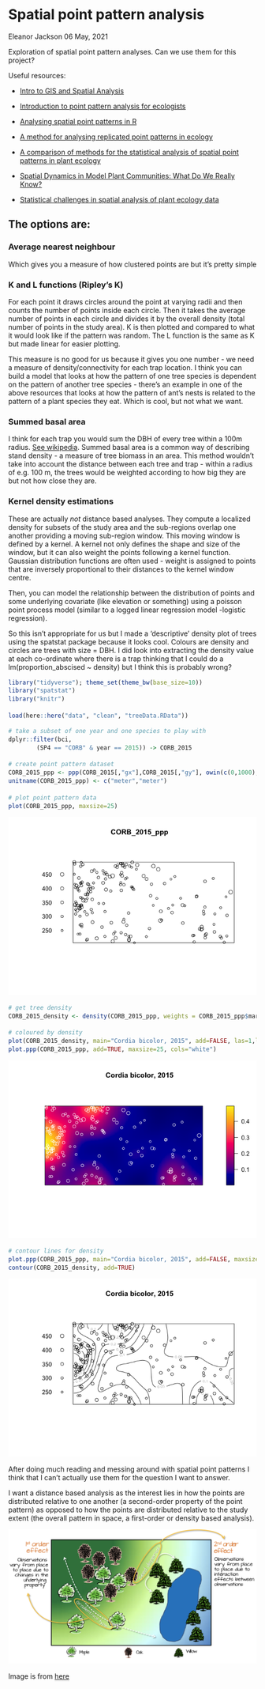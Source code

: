 Spatial point pattern analysis
================
Eleanor Jackson
06 May, 2021

Exploration of spatial point pattern analyses. Can we use them for this
project?

Useful resources:

-   [Intro to GIS and Spatial
    Analysis](https://mgimond.github.io/Spatial/index.html)

-   [Introduction to point pattern analysis for
    ecologists](https://rpubs.com/hughes/295880)

-   [Analysing spatial point patterns in
    R](https://darrylmcleod.com/wp-content/uploads/2016/06/Analysing-spatial-point-patterns-in-R.pdf)

-   [A method for analysing replicated point patterns in
    ecology](https://onlinelibrary.wiley.com/doi/abs/10.1111/2041-210X.12335)

-   [A comparison of methods for the statistical analysis of spatial
    point patterns in plant
    ecology](http://link.springer.com/10.1007/s11258-006-9133-4)

-   [Spatial Dynamics in Model Plant Communities: What Do We Really
    Know?](http://doi.org/10.1086/376575)

-   [Statistical challenges in spatial analysis of plant ecology
    data](https://doi.org/10.1016/j.spasta.2020.100418)

## The options are:

### Average nearest neighbour

Which gives you a measure of how clustered points are but it’s pretty
simple

### K and L functions (Ripley’s K)

For each point it draws circles around the point at varying radii and
then counts the number of points inside each circle. Then it takes the
average number of points in each circle and divides it by the overall
density (total number of points in the study area). K is then plotted
and compared to what it would look like if the pattern was random. The L
function is the same as K but made linear for easier plotting.

This measure is no good for us because it gives you one number - we need
a measure of density/connectivity for each trap location. I think you
can build a model that looks at how the pattern of one tree species is
dependent on the pattern of another tree species - there’s an example in
one of the above resources that looks at how the pattern of ant’s nests
is related to the pattern of a plant species they eat. Which is cool,
but not what we want.

### Summed basal area

I think for each trap you would sum the DBH of every tree within a 100m
radius. [See wikipedia](https://en.wikipedia.org/wiki/Basal_area).
Summed basal area is a common way of describing stand density - a
measure of tree biomass in an area. This method wouldn’t take into
account the distance between each tree and trap - within a radius of
e.g. 100 m, the trees would be weighted according to how big they are
but not how close they are.

### Kernel density estimations

These are actually *not* distance based analyses. They compute a
localized density for subsets of the study area and the sub-regions
overlap one another providing a moving sub-region window. This moving
window is defined by a kernel. A kernel not only defines the shape and
size of the window, but it can also weight the points following a kernel
function. Gaussian distribution functions are often used - weight is
assigned to points that are inversely proportional to their distances to
the kernel window centre.

Then, you can model the relationship between the distribution of points
and some underlying covariate (like elevation or something) using a
poisson point process model (similar to a logged linear regression model
-logistic regression).

So this isn’t appropriate for us but I made a ‘descriptive’ density plot
of trees using the spatstat package because it looks cool. Colours are
density and circles are trees with size = DBH. I did look into
extracting the density value at each co-ordinate where there is a trap
thinking that I could do a lm(proportion\_abscised \~ density) but I
think this is probably wrong?

``` r
library("tidyverse"); theme_set(theme_bw(base_size=10))
library("spatstat")
library("knitr")

load(here::here("data", "clean", "treeData.RData"))
```

``` r
# take a subset of one year and one species to play with
dplyr::filter(bci, 
        (SP4 == "CORB" & year == 2015)) -> CORB_2015

# create point pattern dataset
CORB_2015_ppp <- ppp(CORB_2015[,"gx"],CORB_2015[,"gy"], owin(c(0,1000),c(0,500)), marks = CORB_2015$dbh)
unitname(CORB_2015_ppp) <- c("meter","meter")

# plot point pattern data
plot(CORB_2015_ppp, maxsize=25)
```

![](figures/01_point_patterns/density-maps-1.png)<!-- -->

``` r
# get tree density
CORB_2015_density <- density(CORB_2015_ppp, weights = CORB_2015_ppp$marks) 

# coloured by density
plot(CORB_2015_density, main="Cordia bicolor, 2015", add=FALSE, las=1,legend=FALSE)
plot.ppp(CORB_2015_ppp, add=TRUE, maxsize=25, cols="white")
```

![](figures/01_point_patterns/density-maps-2.png)<!-- -->

``` r
# contour lines for density
plot.ppp(CORB_2015_ppp, main="Cordia bicolor, 2015", add=FALSE, maxsize=25, legend=TRUE)
contour(CORB_2015_density, add=TRUE)
```

![](figures/01_point_patterns/density-maps-3.png)<!-- -->

After doing much reading and messing around with spatial point patterns
I think that I can’t actually use them for the question I want to
answer.

I want a distance based analysis as the interest lies in how the points
are distributed relative to one another (a second-order property of the
point pattern) as opposed to how the points are distributed relative to
the study extent (the overall pattern in space, a first-order or density
based analysis).

![](figures/01_point_patterns/point-pattern-orders.png)<!-- -->

Image is from
[here](https://mgimond.github.io/Spatial/chp11-0.html#first-and-second-order-effects)
